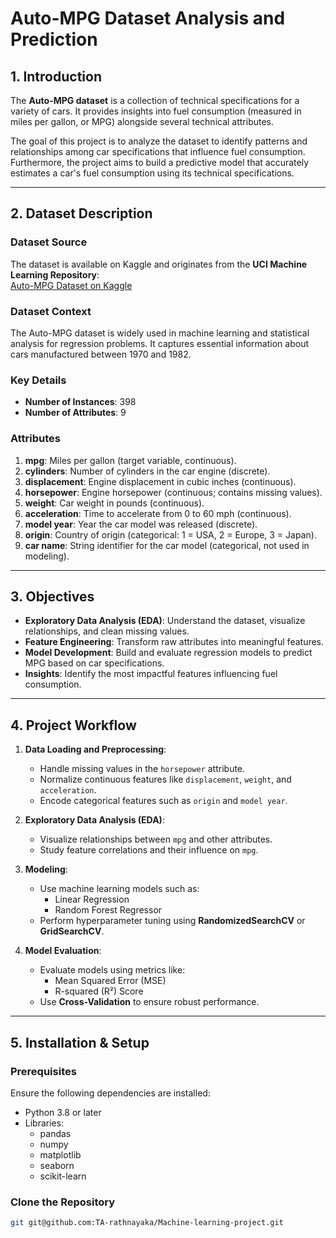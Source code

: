 # Auto-MPG Dataset Analysis and Prediction

## 1. Introduction

The **Auto-MPG dataset** is a collection of technical specifications for a variety of cars. It provides insights into fuel consumption (measured in miles per gallon, or MPG) alongside several technical attributes.

The goal of this project is to analyze the dataset to identify patterns and relationships among car specifications that influence fuel consumption. Furthermore, the project aims to build a predictive model that accurately estimates a car's fuel consumption using its technical specifications.

---

## 2. Dataset Description

### Dataset Source  
The dataset is available on Kaggle and originates from the **UCI Machine Learning Repository**:  
[Auto-MPG Dataset on Kaggle](https://www.kaggle.com/datasets/uciml/autompg-dataset?resource=download)

### Dataset Context  
The Auto-MPG dataset is widely used in machine learning and statistical analysis for regression problems. It captures essential information about cars manufactured between 1970 and 1982.

### Key Details  
- **Number of Instances**: 398  
- **Number of Attributes**: 9  

### Attributes
1. **mpg**: Miles per gallon (target variable, continuous).  
2. **cylinders**: Number of cylinders in the car engine (discrete).  
3. **displacement**: Engine displacement in cubic inches (continuous).  
4. **horsepower**: Engine horsepower (continuous; contains missing values).  
5. **weight**: Car weight in pounds (continuous).  
6. **acceleration**: Time to accelerate from 0 to 60 mph (continuous).  
7. **model year**: Year the car model was released (discrete).  
8. **origin**: Country of origin (categorical: 1 = USA, 2 = Europe, 3 = Japan).  
9. **car name**: String identifier for the car model (categorical, not used in modeling).

---

## 3. Objectives
- **Exploratory Data Analysis (EDA)**: Understand the dataset, visualize relationships, and clean missing values.  
- **Feature Engineering**: Transform raw attributes into meaningful features.  
- **Model Development**: Build and evaluate regression models to predict MPG based on car specifications.  
- **Insights**: Identify the most impactful features influencing fuel consumption.

---

## 4. Project Workflow
1. **Data Loading and Preprocessing**:
    - Handle missing values in the `horsepower` attribute.  
    - Normalize continuous features like `displacement`, `weight`, and `acceleration`.  
    - Encode categorical features such as `origin` and `model year`.

2. **Exploratory Data Analysis (EDA)**:
    - Visualize relationships between `mpg` and other attributes.  
    - Study feature correlations and their influence on `mpg`.  

3. **Modeling**:
    - Use machine learning models such as:
        - Linear Regression  
        - Random Forest Regressor  
    - Perform hyperparameter tuning using **RandomizedSearchCV** or **GridSearchCV**.  

4. **Model Evaluation**:
    - Evaluate models using metrics like:
        - Mean Squared Error (MSE)  
        - R-squared (R²) Score  
    - Use **Cross-Validation** to ensure robust performance.

---

## 5. Installation & Setup

### Prerequisites  
Ensure the following dependencies are installed:  
- Python 3.8 or later  
- Libraries:  
    - pandas  
    - numpy  
    - matplotlib  
    - seaborn  
    - scikit-learn  

### Clone the Repository
```bash
git git@github.com:TA-rathnayaka/Machine-learning-project.git


